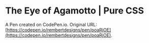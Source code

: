 # The Eye of Agamotto | Pure CSS

A Pen created on CodePen.io. Original URL: [https://codepen.io/rembertdesigns/pen/poaRjOE](https://codepen.io/rembertdesigns/pen/poaRjOE).

